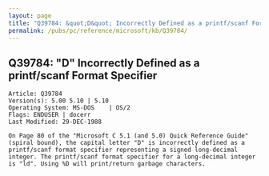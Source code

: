 ```yaml
---
layout: page
title: "Q39784: &quot;D&quot; Incorrectly Defined as a printf/scanf Format Specifier"
permalink: /pubs/pc/reference/microsoft/kb/Q39784/
---
```


## Q39784: &quot;D&quot; Incorrectly Defined as a printf/scanf Format Specifier

	Article: Q39784
	Version(s): 5.00 5.10 | 5.10
	Operating System: MS-DOS    | OS/2
	Flags: ENDUSER | docerr
	Last Modified: 29-DEC-1988
	
	On Page 80 of the "Microsoft C 5.1 (and 5.0) Quick Reference Guide"
	(spiral bound), the capital letter "D" is incorrectly defined as a
	printf/scanf format specifier representing a signed long-decimal
	integer. The printf/scanf format specifier for a long-decimal integer
	is "ld". Using %D will print/return garbage characters.
